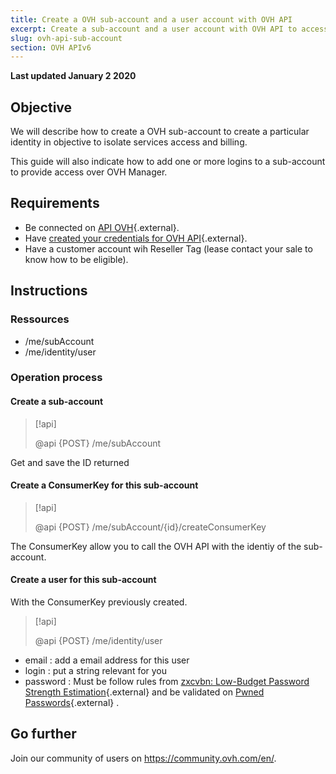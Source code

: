 ```yaml
---
title: Create a OVH sub-account and a user account with OVH API
excerpt: Create a sub-account and a user account with OVH API to access to OVH Manager
slug: ovh-api-sub-account
section: OVH APIv6
---
```


**Last updated January 2 2020**

## Objective

We will describe how to create a OVH sub-account to create a particular identity in objective to isolate services access and billing.

This guide will also indicate how to add one or more logins to a sub-account to provide access over OVH Manager.

## Requirements

* Be connected on [API OVH](https://api.ovh.com/console){.external}.
* Have [created your credentials for OVH API](https://docs.ovh.com/gb/en/customer/first-steps-with-ovh-api/){.external}.
* Have a customer account wih Reseller Tag (lease contact your sale to know how to be eligible).

## Instructions

### Ressources

* /me/subAccount
* /me/identity/user

### Operation process

#### Create a sub-account

> [!api]
>
> @api {POST} /me/subAccount
>

Get and save the ID returned 

#### Create a ConsumerKey for this sub-account

> [!api]
>
> @api {POST} /me/subAccount/{id}/createConsumerKey
>

The ConsumerKey allow you to call the OVH API with the identiy of the sub-account.

#### Create a user for this sub-account

With the ConsumerKey previously created.

> [!api]
>
> @api {POST} /me/identity/user
>

* email : add a email address for this user
* login : put a string relevant for you
* password : Must be follow rules from [zxcvbn: Low-Budget Password Strength Estimation](https://github.com/dropbox/zxcvbn){.external} and be validated on [Pwned Passwords](https://haveibeenpwned.com/Passwords){.external} .

## Go further

Join our community of users on <https://community.ovh.com/en/>.
